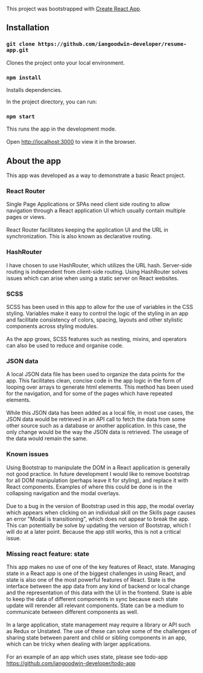 This project was bootstrapped with [Create React App](https://github.com/facebook/create-react-app).

## Installation

### `git clone https://github.com/iangoodwin-developer/resume-app.git` 

Clones the project onto your local environment.

### `npm install`

Installs dependencies.

In the project directory, you can run:

### `npm start` 

This runs the app in the development mode.<br><br>
Open [http://localhost:3000](http://localhost:3000) to view it in the browser.

## About the app

This app was developed as a way to demonstrate a basic React project. 

### React Router

Single Page Applications or SPAs need client side routing to allow navigation through a React application UI which usually contain multiple pages or views.
<br><br>
React Router facilitates keeping the application UI and the URL in synchronization. This is also known as declarative routing.

### HashRouter

I have chosen to use HashRouter, which utilizes the URL hash. Server-side routing is independent from client-side routing. Using HashRouter solves issues which can arise when using a static server on React websites.

### SCSS

SCSS has been used in this app to allow for the use of variables in the CSS styling. Variables make it easy to control the logic of the styling in an app and facilitate consistency of colors, spacing, layouts and other stylistic components across styling modules.
<br><br>
As the app grows, SCSS features such as nesting, mixins, and operators can also be used to reduce and organise code.

### JSON data

A local JSON data file has been used to organize the data points for the app. This facilitates clean, concise code in the app logic in the form of looping over arrays to generate html elements. This method has been used for the navigation, and for some of the pages which have repeated elements.
<br><br>
While this JSON data has been added as a local file, in most use cases, the JSON data would be retrieved in an API call to fetch the data from some other source such as a database or another application. In this case, the only change would be the way the JSON data is retrieved. The useage of the data would remain the same.

### Known issues

Using Bootstrap to manipulate the DOM in a React application is generally not good practice. In future development I would like to remove bootstrap for all DOM manipulation (perhaps leave it for styling), and replace it with React components. Examples of where this could be done is in the collapsing navigation and the modal overlays.
<br><br>
Due to a bug in the version of Bootstrap used in this app, the modal overlay which appears when clicking on an individual skill on the Skills page causes an error "Modal is transitioning", which does not appear to break the app. This can potentially be solve by updating the version of Bootstrap, which I will do at a later point. Because the app still works, this is not a critical issue.

### Missing react feature: state

This app makes no use of one of the key features of React, state. Managing state in a React app is one of the biggest challenges in using React, and state is also one of the most powerful features of React. State is the interface between the app data from any kind of backend or local change and the representation of this data with the UI in the frontend. State is able to keep the data of different components in sync because each state update will rerender all relevant components. State can be a medium to communicate between different components as well.
<br><br>
In a large application, state management may require a library or API such as Redux or Unstated. The use of these can solve some of the challenges of sharing state between parent and child or sibling components in an app, which can be tricky when dealing with larger applications.
<br><br>
For an example of an app which uses state, please see todo-app https://github.com/iangoodwin-developer/todo-app



